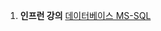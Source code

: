 1) **인프런 강의** [데이터베이스 MS-SQL](https://www.inflearn.com/course/%EB%8D%B0%EC%9D%B4%ED%84%B0%EB%B2%A0%EC%9D%B4%EC%8A%A4-mssql-%EC%88%98%EC%97%85#curriculum) 
